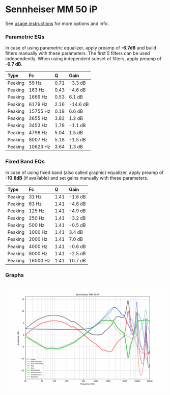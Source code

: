 # Sennheiser MM 50 iP
See [usage instructions](https://github.com/jaakkopasanen/AutoEq#usage) for more options and info.

### Parametric EQs
In case of using parametric equalizer, apply preamp of **-6.7dB** and build filters manually
with these parameters. The first 5 filters can be used independently.
When using independent subset of filters, apply preamp of **-6.7 dB**.

| Type    | Fc       |    Q | Gain     |
|:--------|:---------|:-----|:---------|
| Peaking | 59 Hz    | 0.71 | -3.3 dB  |
| Peaking | 163 Hz   | 0.43 | -4.6 dB  |
| Peaking | 1669 Hz  | 0.53 | 6.1 dB   |
| Peaking | 6179 Hz  | 2.16 | -14.6 dB |
| Peaking | 15755 Hz | 0.18 | 6.6 dB   |
| Peaking | 2655 Hz  | 3.82 | 1.2 dB   |
| Peaking | 3453 Hz  | 1.78 | -1.1 dB  |
| Peaking | 4796 Hz  | 5.04 | 1.5 dB   |
| Peaking | 8007 Hz  | 5.18 | -1.5 dB  |
| Peaking | 10623 Hz | 3.64 | 1.3 dB   |

### Fixed Band EQs
In case of using fixed band (also called graphic) equalizer, apply preamp of **-10.8dB**
(if available) and set gains manually with these parameters.

| Type    | Fc       |    Q | Gain    |
|:--------|:---------|:-----|:--------|
| Peaking | 31 Hz    | 1.41 | -1.6 dB |
| Peaking | 63 Hz    | 1.41 | -4.8 dB |
| Peaking | 125 Hz   | 1.41 | -4.9 dB |
| Peaking | 250 Hz   | 1.41 | -3.2 dB |
| Peaking | 500 Hz   | 1.41 | -0.5 dB |
| Peaking | 1000 Hz  | 1.41 | 3.4 dB  |
| Peaking | 2000 Hz  | 1.41 | 7.0 dB  |
| Peaking | 4000 Hz  | 1.41 | -0.6 dB |
| Peaking | 8000 Hz  | 1.41 | -2.5 dB |
| Peaking | 16000 Hz | 1.41 | 10.7 dB |

### Graphs
![](./Sennheiser%20MM%2050%20iP.png)